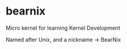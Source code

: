 # bearnix
Micro kernel for learning Kernel Development

Named after Unix, and a nickname -> BearNix

